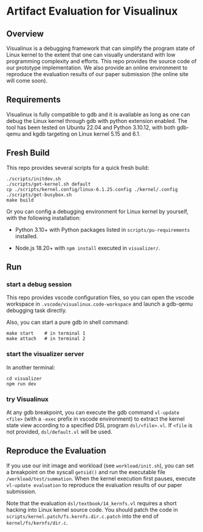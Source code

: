 # Artifact Evaluation for Visualinux

## Overview

Visualinux is a debugging framework that can simplify the program state of Linux kernel to the extent that one can visually understand with low programming complexity and efforts.
This repo provides the source code of our prototype implementation.
We also provide an online environment to reproduce the evaluation results of our paper submission (the online site will come soon).

## Requirements

Visualinux is fully compatible to gdb and it is available as long as one can debug the Linux kernel through gdb with python extension enabled.
The tool has been tested on Ubuntu 22.04 and Python 3.10.12, with both gdb-qemu and kgdb targeting on Linux kernel 5.15 and 6.1.

## Fresh Build

This repo provides several scripts for a quick fresh build:

```
./scripts/initdev.sh
./scripts/get-kernel.sh default
cp ./scripts/kernel.config/linux-6.1.25.config ./kernel/.config
./scripts/get-busybox.sh
make build
```

Or you can config a debugging environment for Linux kernel by yourself, with the following installation:

- Python 3.10+ with Python packages listed in `scripts/pu-requirements` installed.

- Node.js 18.20+ with `npm install` executed in `visualizer/`.

## Run

### start a debug session

This repo provides vscode configuration files, so you can open the vscode workspace in `.vscode/visualinux.code-workspace` and launch a gdb-qemu debugging task directly.

Also, you can start a pure gdb in shell command:

```
make start    # in terminal 1
make attach   # in terminal 2
```

### start the visualizer server

In another terminal:

```
cd visualizer
npm run dev
```

### try Visualinux

At any gdb breakpoint, you can execute the gdb command `vl-update <file>` (with a `-exec` prefix in vscode environment) to extract the kernel state view according to a specified DSL program `dsl/<file>.vl`. If `<file` is not provided, `dsl/default.vl` will be used.

## Reproduce the Evaluation

If you use our init image and workload (see `workload/init.sh`), you can set a breakpoint on the syscall `getsid()` and run the executable file `/workload/test/summation`.
When the kernel execution first pauses, execute `vl-update evaluation` to reproduce the evaluation results of our paper submission.

Note that the evaluation `dsl/textbook/14_kernfs.vl` requires a short hacking into Linux kernel source code. You should patch the code in `scripts/kernel.patch/fs.kernfs.dir.c.patch` into the end of `kernel/fs/kernfs/dir.c`.
